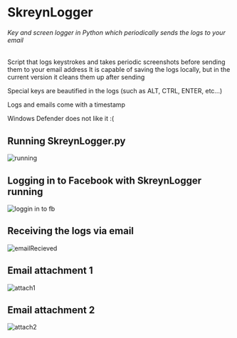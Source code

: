 # SkreynLogger
###### Key and screen logger in Python which periodically sends the logs to your email

Script that logs keystrokes and takes periodic screenshots before sending them to your email address
It is capable of saving the logs locally, but in the current version it cleans them up after sending

Special keys are beautified in the logs (such as ALT, CTRL, ENTER, etc...)

Logs and emails come with a timestamp

Windows Defender does not like it :(


## Running SkreynLogger.py
![running](https://user-images.githubusercontent.com/38294180/211581391-38c45ab9-4922-41f9-896b-edeba1b9e541.png)


## Logging in to Facebook with SkreynLogger running
![loggin in to fb](https://user-images.githubusercontent.com/38294180/211581523-3f391775-ef23-43b9-9b60-f5606bd3c67b.png)


## Receiving the logs via email 
![emailRecieved](https://user-images.githubusercontent.com/38294180/211581609-67287dd5-9c76-4561-9d17-9fbb36aca2dc.png)


## Email attachment 1
![attach1](https://user-images.githubusercontent.com/38294180/211581691-de1e17cb-e7c6-424f-a9c9-feb7f6536b5b.png)


## Email attachment 2
![attach2](https://user-images.githubusercontent.com/38294180/211581706-46e188ed-101b-4a10-9d81-22505e3ab911.png)
